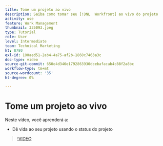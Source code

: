 ```yaml
---
title: Tome um projeto ao vivo
description: Saiba como tomar seu [!DNL  Workfront] ao vivo do projeto usando o status do projeto.
activity: use
feature: Work Management
thumbnail: 335093.jpeg
type: Tutorial
role: User
level: Intermediate
team: Technical Marketing
kt: 8780
exl-id: 100aed51-2ab4-4a75-af2b-1860c7463a3c
doc-type: video
source-git-commit: 650e4d346e1792863930dcebafacab4c88f2a8bc
workflow-type: tm+mt
source-wordcount: '35'
ht-degree: 0%

---
```


# Tome um projeto ao vivo

Neste vídeo, você aprenderá a:

* Dê vida ao seu projeto usando o status do projeto

>[!VIDEO](https://video.tv.adobe.com/v/335093/?quality=12&learn=on)
